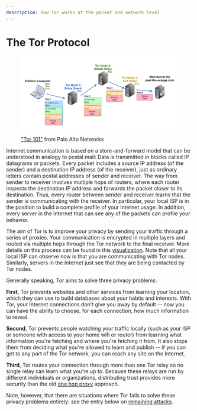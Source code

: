 ```yaml
---
description: How Tor works at the packet and network level
---
```


# The Tor Protocol

<figure><img src=".gitbook/assets/image (3).png" alt=""><figcaption><p><a href="https://unit42.paloaltonetworks.com/tor-traffic-enterprise-networks/">"Tor 101"</a> from Palo Alto Networks</p></figcaption></figure>

Internet communication is based on a store-and-forward model that can be understood in analogy to postal mail: Data is transmitted in blocks called IP datagrams or packets. Every packet includes a source IP address (of the sender) and a destination IP address (of the receiver), just as ordinary letters contain postal addresses of sender and receiver. The way from sender to receiver involves multiple hops of routers, where each router inspects the destination IP address and forwards the packet closer to its destination. Thus, every router between sender and receiver learns that the sender is communicating with the receiver. In particular, your local ISP is in the position to build a complete profile of your Internet usage. In addition, every server in the Internet that can see any of the packets can profile your behavior.

The aim of Tor is to improve your privacy by sending your traffic through a series of proxies. Your communication is encrypted in multiple layers and routed via multiple hops through the Tor network to the final receiver. More details on this process can be found in this [visualization](https://support.torproject.org/https/https-1/). Note that all your local ISP can observe now is that you are communicating with Tor nodes. Similarly, servers in the Internet just see that they are being contacted by Tor nodes.

Generally speaking, Tor aims to solve three privacy problems:

**First**, Tor prevents websites and other services from learning your location, which they can use to build databases about your habits and interests. With Tor, your Internet connections don't give you away by default -- now you can have the ability to choose, for each connection, how much information to reveal.

**Second**, Tor prevents people watching your traffic locally (such as your ISP or someone with access to your home wifi or router) from learning what information you're fetching and where you're fetching it from. It also stops them from deciding what you're allowed to learn and publish -- if you can get to any part of the Tor network, you can reach any site on the Internet.

**Third**, Tor routes your connection through more than one Tor relay so no single relay can learn what you're up to. Because these relays are run by different individuals or organizations, distributing trust provides more security than the old [one hop proxy](https://support.torproject.org/about/how-is-tor-different-from-other-proxies/) approach.

Note, however, that there are situations where Tor fails to solve these privacy problems entirely: see the entry below on [remaining attacks](https://support.torproject.org/about/attacks-on-onion-routing/).
